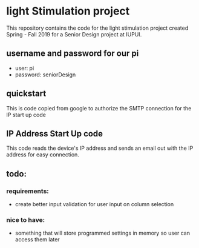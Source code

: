 # light Stimulation project
This repository contains the code for the light stimulation project created Spring - Fall 2019 for a Senior Design project at IUPUI.

## username and password for our pi
 - user: pi
- password: seniorDesign

## quickstart
This is code copied from google to authorize the SMTP connection for the IP start up code

## IP Address Start Up code
This code reads the device's IP address and sends an email out with the IP address for easy connection.

## todo:
### requirements:
- create better input validation for user input on column selection

### nice to have:
- something that will store programmed settings in memory so user can access them later
